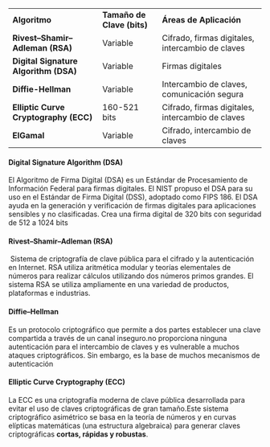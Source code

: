 
|                                       |                            |                                                  |
| ------------------------------------- | -------------------------- | ------------------------------------------------ |
| **Algoritmo**                         | **Tamaño de Clave (bits)** | **Áreas de Aplicación**                          |
| **Rivest–Shamir–Adleman (RSA)**       | Variable                   | Cifrado, firmas digitales, intercambio de claves |
| **Digital Signature Algorithm (DSA)** | Variable                   | Firmas digitales                                 |
| **Diffie-Hellman**                    | Variable                   | Intercambio de claves, comunicación segura       |
| **Elliptic Curve Cryptography (ECC)** | 160-521 bits               | Cifrado, firmas digitales, intercambio de claves |
| **ElGamal**                           | Variable                   | Cifrado, intercambio de claves                   |

#### Digital Signature Algorithm (DSA)

El Algoritmo de Firma Digital (DSA) es un Estándar de Procesamiento de Información Federal para firmas digitales. El NIST propuso el DSA para su uso en el Estándar de Firma Digital (DSS), adoptado como FIPS 186. El DSA ayuda en la generación y verificación de firmas digitales para aplicaciones sensibles y no clasificadas. Crea una firma digital de 320 bits con seguridad de 512 a 1024 bits

#### Rivest–Shamir–Adleman (RSA)

 Sistema de criptografía de clave pública para el cifrado y la autenticación en Internet. RSA utiliza aritmética modular y teorías elementales de números para realizar cálculos utilizando dos números primos grandes. El sistema RSA se utiliza ampliamente en una variedad de productos, plataformas e industrias.

#### Diffie–Hellman

Es un protocolo criptográfico que permite a dos partes establecer una clave compartida a través de un canal inseguro.no proporciona ninguna autenticación para el intercambio de claves y es vulnerable a muchos ataques criptográficos. Sin embargo, es la base de muchos mecanismos de autenticación

#### Elliptic Curve Cryptography (ECC) 

La ECC es una criptografía moderna de clave pública desarrollada para evitar el uso de claves criptográficas de gran tamaño.Este sistema criptográfico asimétrico se basa en la teoría de números y en curvas elípticas matemáticas (una estructura algebraica) para generar claves criptográficas **cortas, rápidas y robustas**.